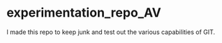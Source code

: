 # experimentation_repo_AV
I made this repo to keep junk and test out the various capabilities of GIT.  
